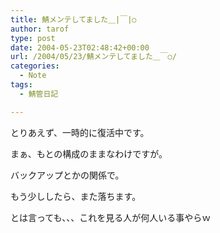 ```yaml
---
title: 鯖メンテしてました＿|￣|○
author: tarof
type: post
date: 2004-05-23T02:48:42+00:00
url: /2004/05/23/鯖メンテしてました＿￣○/
categories:
  - Note
tags:
  - 鯖管日記

---
```

とりあえず、一時的に復活中です。
  
まぁ、もとの構成のままなわけですが。
  
バックアップとかの関係で。

もう少ししたら、また落ちます。
  
とは言っても、、、これを見る人が何人いる事やらｗ